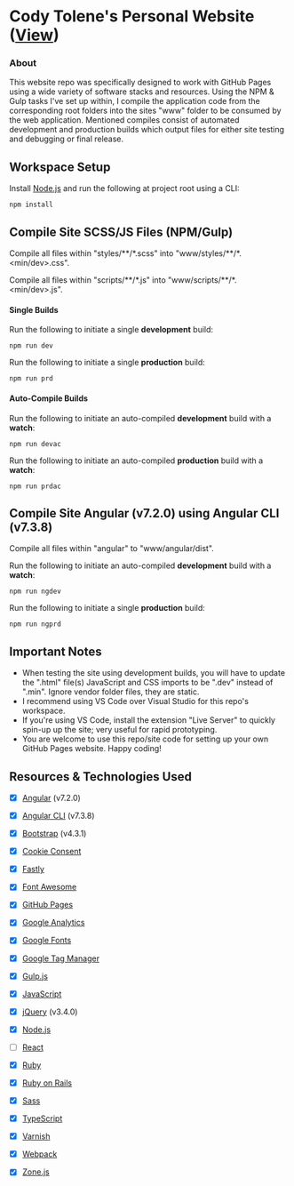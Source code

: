 # Cody Tolene's Personal Website ([View](https://www.codytolene.com))
### About
This website repo was specifically designed to work with GitHub Pages using a wide variety of software stacks and resources. Using the NPM & Gulp tasks I've set up within, I compile the application code from the corresponding root folders into the sites "www" folder to be consumed by the web application. Mentioned compiles consist of automated development and production builds which output files for either site testing and debugging or final release.



## Workspace Setup
Install [Node.js](https://nodejs.org/en/) and run the following at project root using a CLI:
```
npm install
```



## Compile Site SCSS/JS Files (NPM/Gulp)
Compile all files within "styles/\*\*/\*.scss" into "www/styles/\*\*/\*.<min/dev>.css".

Compile all files within "scripts/\*\*/\*.js" into "www/scripts/\*\*/\*.<min/dev>.js".
#### Single Builds
Run the following to initiate a single **development** build:
```
npm run dev
```
Run the following to initiate a single **production** build:
```
npm run prd
```
#### Auto-Compile Builds
Run the following to initiate an auto-compiled **development** build with a **watch**:
```
npm run devac
```
Run the following to initiate an auto-compiled **production** build with a **watch**:
```
npm run prdac
```



## Compile Site Angular (v7.2.0) using Angular CLI (v7.3.8)
Compile all files within "angular" to "www/angular/dist".

Run the following to initiate an auto-compiled **development** build with a **watch**:
```
npm run ngdev
```
Run the following to initiate a single **production** build:
```
npm run ngprd
```



## Important Notes
- When testing the site using development builds, you will have to update the ".html" file(s) JavaScript and CSS imports to be ".dev" instead of ".min". Ignore vendor folder files, they are static.
- I recommend using VS Code over Visual Studio for this repo's workspace.
- If you're using VS Code, install the extension "Live Server" to quickly spin-up up the site; very useful for rapid prototyping.
- You are welcome to use this repo/site code for setting up your own GitHub Pages website. Happy coding!



## Resources & Technologies Used
- [x] [Angular](https://angular.io/) (v7.2.0)
- [x] [Angular CLI](https://cli.angular.io/) (v7.3.8)
- [x] [Bootstrap](https://getbootstrap.com/) (v4.3.1)
- [x] [Cookie Consent](https://github.com/insites/cookieconsent)
- [x] [Fastly](https://www.fastly.com/)
- [x] [Font Awesome](https://fontawesome.com/)
- [x] [GitHub Pages](https://pages.github.com/)
- [x] [Google Analytics](https://analytics.google.com/analytics/web/)
- [x] [Google Fonts](https://fonts.google.com/)
- [x] [Google Tag Manager](https://tagmanager.google.com/)
- [x] [Gulp.js](https://gulpjs.com/)
- [x] [JavaScript](https://www.javascript.com/)
- [x] [jQuery](https://jquery.com/) (v3.4.0)
- [x] [Node.js](https://nodejs.org/en/)
- [ ] [React](https://reactjs.org/)
- [x] [Ruby](https://www.ruby-lang.org/en/)
- [x] [Ruby on Rails](https://rubyonrails.org/)
- [x] [Sass](https://sass-lang.com/)
- [x] [TypeScript](https://www.typescriptlang.org/)
- [x] [Varnish](http://varnish-cache.org/)
- [x] [Webpack](https://webpack.js.org/)
- [x] [Zone.js](https://github.com/angular/zone.js/)

